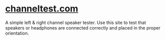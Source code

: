 # [channeltest.com](http://channeltest.com)

A simple left & right channel speaker tester. Use this site to test that speakers or headphones are connected correctly and placed in the proper orientation.